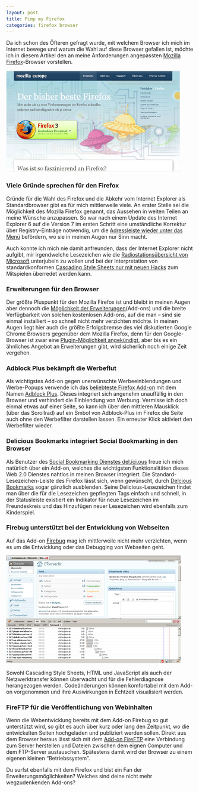 ```yaml
---
layout: post
title: Pimp my Firefox
categories: firefox browser
---
```


Da ich schon des Öfteren gefragt wurde, mit welchem Browser ich mich im Internet bewege und warum die Wahl auf diese Browser gefallen ist, möchte ich in diesem Artikel den an meine Anforderungen angepassten [Mozilla Firefox](http://www.mozilla-europe.org/de/firefox)-Browser vorstellen.

![Mozilla Firefox](/images/2009-01-14/firefox.jpg)

### Viele Gründe sprechen für den Firefox

Gründe für die Wahl des Firefox und die Abkehr vom Internet Explorer als Standardbrowser gibt es für mich mittlerweile viele. An erster Stelle sei die Möglichkeit des Mozilla Firefox genannt, das Aussehen in weiten Teilen an meine Wünsche anzupassen. So war nach einem Update des Internet Explorer 6 auf die Version 7 im ersten Schritt eine umständliche Korrektur über Registry-Einträge notwendig, um die [Adressleiste wieder unter das Menü](http://www.watchingthenet.com/how-to-move-internet-explorer-7-address-bar-below-the-toolbars.html) befördern, wo sie in meinen Augen nur Sinn macht.

Auch konnte ich mich nie damit anfreunden, dass der Internet Explorer nicht aufgibt, mir irgendwelche Lesezeichen wie die [Radiostationsübersicht von Microsoft](http://www.windowsmedia.com/Mediaguide/Radio) unterjubeln zu wollen und bei der Interpretation von standardkonformen [Cascading Style Sheets nur mit neuen Hacks](http://www.thestyleworks.de/tut-art/ie7.shtml) zum Mitspielen überredet werden kann.

### Erweiterungen für den Browser

Der größte Pluspunkt für den Mozilla Firefox ist und bleibt in meinen Augen aber dennoch die [Möglichkeit der Erweiterungen](https://addons.mozilla.org/de/firefox/)(Add-ons) und die breite Verfügbarkeit von solchen kostenlosen Add-ons, auf die man – sind sie einmal installiert – so schnell nicht mehr verzichten möchte. In meinen Augen liegt hier auch die größte Erfolgsbremse des viel diskutierten Google Chrome Browsers gegenüber dem Mozilla Firefox, denn für den Google-Browser ist zwar eine [Plugin-Möglichkeit angekündigt](https://addons.mozilla.org/de/firefox/), aber bis es ein ähnliches Angebot an Erweiterungen gibt, wird sicherlich noch einige Zeit vergehen.

### Adblock Plus bekämpft die Werbeflut

Als wichtigstes Add-on gegen unerwünschte Werbeeinblendungen und Werbe-Popups verwende ich das [beliebteste Firefox Add-on](https://addons.mozilla.org/de/firefox/browse/type:1/cat:all?sort=popular) mit dem Namen [Adblock Plus](https://addons.mozilla.org/de/firefox/addon/adblock-plus/). Dieses integriert sich angenehm unauffällig in den Browser und verhindert die Einblendung von Werbung. Vermisse ich doch einmal etwas auf einer Seite, so kann ich über den mittleren Mausklick (über das Scrollrad) auf ein Smbol von Adblock-Plus im Firefox die Seite auch ohne den Werbefilter darstellen lassen. Ein erneuter Klick aktiviert den Werbefilter wieder.

### Delicious Bookmarks integriert Social Bookmarking in den Browser

Als Benutzer des [Social Bookmarking Dienstes del.ici.ous](http://delicious.com/caseaplace) freue ich mich natürlich über ein Add-on, welches die wichtigsten Funktionalitäten dieses Web 2.0 Dienstes nahtlos in meinen Browser integriert. Die Standard-Lesezeichen-Leiste des Firefox lässt sich, wenn gewünscht, durch [Delcious Bookmarks](https://addons.mozilla.org/de/firefox/addon/delicious-bookmarks/) sogar gänzlich ausblenden. Seine Delicious-Lesezeichen findet man über die für die Lesezeichen gepflegten Tags einfach und schnell, in der Statusleiste existiert ein Indikator für neue Lesezeichen im Freundeskreis und das Hinzufügen neuer Lesezeichen wird ebenfalls zum Kinderspiel.

### Firebug unterstützt bei der Entwicklung von Webseiten

Auf das Add-on [Firebug](https://addons.mozilla.org/de/firefox/addon/firebug/) mag ich mittlerweile nicht mehr verzichten, wenn es um die Entwicklung oder das Debugging von Webseiten geht.

![FireBug](/images/2009-01-14/firebug.jpg)

Sowohl Cascading Style Sheets, HTML und JavaScript als auch der Netzwerktransfer können überwacht und für die Fehlerdiagnose herangezogen werden. Codeänderungen können komfortabel mit dem Add-on vorgenommen und ihre Auswirkungen in Echtzeit visualisiert werden.

### FireFTP für die Veröffentlichung von Webinhalten

Wenn die Webentwicklung bereits mit dem Add-on Firebug so gut unterstützt wird, so gibt es auch über kurz oder lang den Zeitpunkt, wo die entwickelten Seiten hochgeladen und publiziert werden sollen. Direkt aus dem Browser heraus lässt sich mit dem [Add-on FireFTP](https://addons.mozilla.org/de/firefox/addon/fireftp/) eine Verbindung zum Server herstellen und Dateien zwischen dem eignen Computer und dem FTP-Server austauschen. Spätestens damit wird der Browser zu einem eigenen kleinen “Betriebssystem”.

Du surfst ebenfalls mit dem Firefox und bist ein Fan der Erweiterungsmöglichkeiten? Welches sind deine nicht mehr wegzudenkenden Add-ons?
